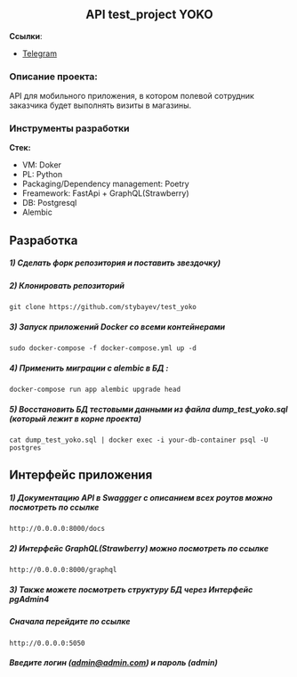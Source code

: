 <h2 align="center">API test_project YOKO</h2>


**Ссылки**:
- [Telegram](https://t.me/ddos_att)

### Описание проекта:
API для мобильного приложения, в котором полевой сотрудник заказчика будет выполнять визиты в магазины.


### Инструменты разработки

**Стек:**

- VM: Doker
- PL: Python
- Packaging/Dependency management: Poetry
- Freamework: FastApi + GraphQL(Strawberry)
- DB: Postgresql
- Alembic 


## Разработка

##### 1) Сделать форк репозитория и поставить звездочку)

##### 2) Клонировать репозиторий

    git clone https://github.com/stybayev/test_yoko

##### 3) Запуск приложений Docker со всеми контейнерами

    sudo docker-compose -f docker-compose.yml up -d

##### 4) Применить миграции с alembic в БД :

    docker-compose run app alembic upgrade head
    
##### 5) Восстановить БД тестовыми данными из файла dump_test_yoko.sql (который лежит в корне проекта)

    cat dump_test_yoko.sql | docker exec -i your-db-container psql -U postgres

## Интерфейс приложения

##### 1) Документацию API в Swaggger с описанием всех роутов можно посмотреть по ссылке 

    http://0.0.0.0:8000/docs

##### 2) Интерфейс GraphQL(Strawberry) можно посмотреть по ссылке
    
    http://0.0.0.0:8000/graphql

##### 3) Также можете посмотреть структуру БД через Интерфейс pgAdmin4
##### Сначала перейдите по ссылке
    
    http://0.0.0.0:5050

##### Введите логин (admin@admin.com) и пароль (admin)
